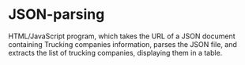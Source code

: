 # JSON-parsing

HTML/JavaScript program, which takes the URL of a JSON document containing Trucking companies information, parses the JSON file, and extracts the list of trucking companies, displaying them in a table. 
